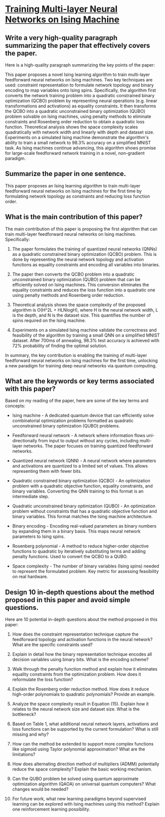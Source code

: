 # [Training Multi-layer Neural Networks on Ising Machine](https://arxiv.org/abs/2311.03408)

## Write a very high-quality paragraph summarizing the paper that effectively covers the paper.

 Here is a high-quality paragraph summarizing the key points of the paper:

This paper proposes a novel Ising learning algorithm to train multi-layer feedforward neural networks on Ising machines. Two key techniques are used: constraint representation to formulate network topology and binary encoding to map variables onto Ising spins. Specifically, the algorithm first converts the network training problem into a quadratic constrained binary optimization (QCBO) problem by representing neural operations (e.g. linear transformations and activations) as equality constraints. It then transforms the QCBO into a quadratic unconstrained binary optimization (QUBO) problem solvable on Ising machines, using penalty methods to eliminate constraints and Rosenberg order reduction to obtain a quadratic loss function. Theoretical analysis shows the space complexity scales quadratically with network width and linearly with depth and dataset size. Experiments on a simulated Ising machine demonstrate the algorithm's ability to train a small network to 98.3% accuracy on a simplified MNIST task. As Ising machines continue advancing, this algorithm shows promise for large-scale feedforward network training in a novel, non-gradient paradigm.


## Summarize the paper in one sentence.

 This paper proposes an Ising learning algorithm to train multi-layer feedforward neural networks on Ising machines for the first time by formulating network topology as constraints and reducing loss function order.


## What is the main contribution of this paper?

 The main contribution of this paper is proposing the first algorithm that can train multi-layer feedforward neural networks on Ising machines. Specifically:

1) The paper formulates the training of quantized neural networks (QNNs) as a quadratic constrained binary optimization (QCBO) problem. This is done by representing the neural network topology and activation functions as equality constraints and encoding all variables into binaries. 

2) The paper then converts the QCBO problem into a quadratic unconstrained binary optimization (QUBO) problem that can be efficiently solved on Ising machines. This conversion eliminates the equality constraints and reduces the loss function into a quadratic one using penalty methods and Rosenberg order reduction.

3) Theoretical analysis shows the space complexity of the proposed algorithm is O(H^2L + HLNlogH), where H is the neural network width, L is the depth, and N is the dataset size. This quantifies the number of spins required on the Ising machine.

4) Experiments on a simulated Ising machine validate the correctness and feasibility of the algorithm by training a small QNN on a simplified MNIST dataset. After 700ms of annealing, 98.3% test accuracy is achieved with 72% probability of finding the optimal solution.

In summary, the key contribution is enabling the training of multi-layer feedforward neural networks on Ising machines for the first time, unlocking a new paradigm for training deep neural networks via quantum computing.


## What are the keywords or key terms associated with this paper?

 Based on my reading of the paper, here are some of the key terms and concepts:

- Ising machine - A dedicated quantum device that can efficiently solve combinatorial optimization problems formatted as quadratic unconstrained binary optimization (QUBO) problems.

- Feedforward neural network - A network where information flows uni-directionally from input to output without any cycles, including multi-layer networks. The paper focuses on training quantized feedforward networks.  

- Quantized neural network (QNN) - A neural network where parameters and activations are quantized to a limited set of values. This allows representing them with fewer bits.

- Quadratic constrained binary optimization (QCBO) - An optimization problem with a quadratic objective function, equality constraints, and binary variables. Converting the QNN training to this format is an intermediate step.

- Quadratic unconstrained binary optimization (QUBO) - An optimization problem without constraints that has a quadratic objective function and binary variables. This format matches the Ising machine architecture. 

- Binary encoding - Encoding real-valued parameters as binary numbers by expanding them in a binary basis. This maps neural network parameters to Ising spins.

- Rosenberg polynomial - A method to reduce higher-order objective functions to quadratic by iteratively substituting terms and adding penalty functions. Used to convert the QCBO to a QUBO.

- Space complexity - The number of binary variables (Ising spins) needed to represent the formulated problem. Key metric for assessing feasibility on real hardware.


## Design 10 in-depth questions about the method proposed in this paper and avoid simple questions.

 Here are 10 potential in-depth questions about the method proposed in this paper:

1. How does the constraint representation technique capture the feedforward topology and activation functions in the neural network? What are the specific constraints used?

2. Explain in detail how the binary representation technique encodes all decision variables using binary bits. What is the encoding scheme? 

3. Walk through the penalty function method and explain how it eliminates equality constraints from the optimization problem. How does it reformulate the loss function?

4. Explain the Rosenberg order reduction method. How does it reduce high-order polynomials to quadratic polynomials? Provide an example.

5. Analyze the space complexity result in Equation (15). Explain how it relates to the neural network size and dataset size. What is the bottleneck?

6. Based on Table 1, what additional neural network layers, activations and loss functions can be supported by the current formulation? What is still missing and why?  

7. How can the method be extended to support more complex functions like sigmoid using Taylor polynomial approximation? What are the limitations?

8. How does alternating direction method of multipliers (ADMM) potentially reduce the space complexity? Explain the basic working mechanism.

9. Can the QUBO problem be solved using quantum approximate optimization algorithm (QAOA) on universal quantum computers? What changes would be needed?

10. For future work, what new learning paradigms beyond supervised learning can be explored with Ising machines using this method? Explain one reinforcement learning possibility.
